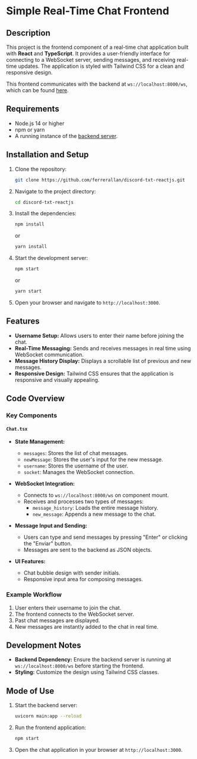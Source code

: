 
# Simple Real-Time Chat Frontend

## Description

This project is the frontend component of a real-time chat application built with **React** and **TypeScript**. It provides a user-friendly interface for connecting to a WebSocket server, sending messages, and receiving real-time updates. The application is styled with Tailwind CSS for a clean and responsive design.

This frontend communicates with the backend at `ws://localhost:8000/ws`, which can be found [here](https://github.com/ferrerallan/discord-txt-fastapi).

## Requirements

- Node.js 14 or higher
- npm or yarn
- A running instance of the [backend server](https://github.com/ferrerallan/discord-txt-fastapi).

## Installation and Setup

1. Clone the repository:
   ```bash
   git clone https://github.com/ferrerallan/discord-txt-reactjs.git
   ```

2. Navigate to the project directory:
   ```bash
   cd discord-txt-reactjs
   ```

3. Install the dependencies:
   ```bash
   npm install
   ```
   or
   ```bash
   yarn install
   ```

4. Start the development server:
   ```bash
   npm start
   ```
   or
   ```bash
   yarn start
   ```

5. Open your browser and navigate to `http://localhost:3000`.

## Features

- **Username Setup:** Allows users to enter their name before joining the chat.
- **Real-Time Messaging:** Sends and receives messages in real time using WebSocket communication.
- **Message History Display:** Displays a scrollable list of previous and new messages.
- **Responsive Design:** Tailwind CSS ensures that the application is responsive and visually appealing.

## Code Overview

### Key Components

#### `Chat.tsx`
- **State Management:**
  - `messages`: Stores the list of chat messages.
  - `newMessage`: Stores the user's input for the new message.
  - `username`: Stores the username of the user.
  - `socket`: Manages the WebSocket connection.

- **WebSocket Integration:**
  - Connects to `ws://localhost:8000/ws` on component mount.
  - Receives and processes two types of messages:
    - `message_history`: Loads the entire message history.
    - `new_message`: Appends a new message to the chat.

- **Message Input and Sending:**
  - Users can type and send messages by pressing "Enter" or clicking the "Enviar" button.
  - Messages are sent to the backend as JSON objects.

- **UI Features:**
  - Chat bubble design with sender initials.
  - Responsive input area for composing messages.

### Example Workflow

1. User enters their username to join the chat.
2. The frontend connects to the WebSocket server.
3. Past chat messages are displayed.
4. New messages are instantly added to the chat in real time.

## Development Notes

- **Backend Dependency:** Ensure the backend server is running at `ws://localhost:8000/ws` before starting the frontend.
- **Styling:** Customize the design using Tailwind CSS classes.

## Mode of Use

1. Start the backend server:
   ```bash
   uvicorn main:app --reload
   ```
2. Run the frontend application:
   ```bash
   npm start
   ```
3. Open the chat application in your browser at `http://localhost:3000`.
